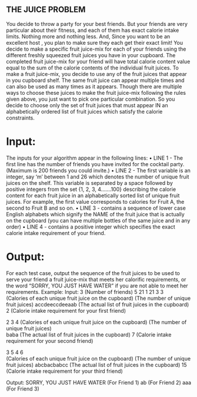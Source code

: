 ## THE JUICE PROBLEM

You decide to throw a party for your best friends.
But your friends are very particular about their fitness, and each of them has exact calorie intake limits.  Nothing more and nothing less. And, Since you want to be an excellent host , you plan to make sure they each get their exact limit!
You decide to make a specific fruit juice-mix for each of your friends using the different freshly squeezed fruit juices you have in your cupboard. The completed fruit juice-mix for your friend will have total calorie content value equal to the sum of the calorie contents of the individual fruit juices. 
To make a fruit juice-mix, you decide to use any of the fruit juices that appear in you cupboard shelf. The same fruit juice can appear multiple times and can also be used as many times as it appears. 
Though there are multiple ways to choose these juices to make the fruit juice-mix following the rules given above, you just want to pick one particular combination. So you decide to choose only the set of fruit juices that must appear IN an alphabetically ordered list of fruit juices which satisfy the calorie constraints. 


# Input:
The inputs for your algorithm appear in the following lines:
    • LINE 1 - The first line has the number of friends you have invited for the cocktail party. (Maximum is 200 friends you could invite.)
    • LINE 2 - The first variable is an integer, say ‘m’ between 1 and 26 which denotes the number of unique fruit juices on the shelf.  This variable is separated by a space followed by positive integers from the set {1, 2, 3, 4…….100} describing the calorie content for each fruit juice in an alphabetically sorted list of unique fruit juices. For example, the first value corresponds to calories for Fruit A, the second to Fruit B and so on.
    • LINE 3 - contains a sequence of lower case English alphabets which signify the NAME of the fruit juice that is actually on the cupboard (you can have multiple bottles of the same juice and in any order)
    • LINE 4 - contains a positive integer which specifies the exact calorie intake requirement of your friend.

# Output:
For each test case, output the sequence of the fruit juices to be used to serve your friend a fruit juice-mix that meets her calorific requirements, or the word “SORRY, YOU JUST HAVE WATER” if you are not able to meet her requirements.
Example:
Input:
3 (Number of friends)
5   21 1 21 3 3  
				(Calories of each unique fruit juice on the cupboard)
(The number of unique fruit juices)
accdeeccdeeaab (The actual list of fruit juices in the cupboard)
2 (Calorie intake requirement for your first friend)


2 3 4 
			 (Calories of each unique fruit juice on the cupboard)
(The number of unique fruit juices)  
baba (The actual list of fruit juices in the cupboard)
7 (Calorie intake requirement for your second friend)


3 5 4 6  
(Calories of each unique fruit juice on the cupboard)
(The number of unique fruit juices)
abcbacbabcc (The actual list of fruit juices in the cupboard)
15 (Calorie intake requirement for your third friend)

Output:
SORRY, YOU JUST HAVE WATER (For Friend 1)
ab (For Friend 2)
aaa (For Friend 3)
